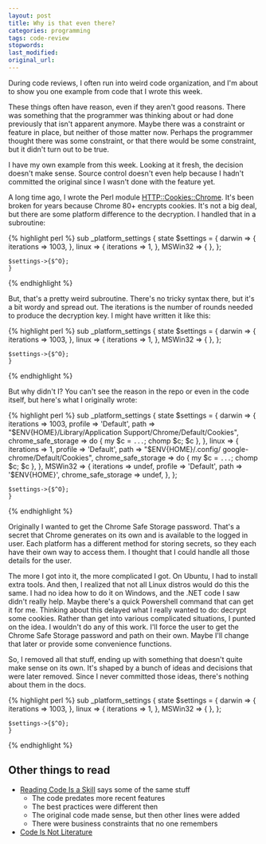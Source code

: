 ```yaml
---
layout: post
title: Why is that even there?
categories: programming
tags: code-review
stopwords:
last_modified:
original_url:
---
```


During code reviews, I often run into weird code organization, and I'm about to show you one example from code that I wrote this week.

<!--more-->

These things often have reason, even if they aren't good reasons. There was something that the programmer was thinking about or had done previously that isn't apparent anymore. Maybe there was a constraint or feature in place, but neither of those matter now. Perhaps the programmer thought there was some constraint, or that there would be some constraint, but it didn't turn out to be true.

I have my own example from this week. Looking at it fresh, the decision doesn't make sense. Source control doesn't even help because I hadn't committed the original since I wasn't done with the feature yet.

A long time ago, I wrote the Perl module [HTTP::Cookies::Chrome](https://metacpan.org/pod/HTTP::Cookies::Chrome). It's been broken for years because Chrome 80+ encrypts cookies. It's not a big deal, but there are some platform difference to the decryption. I handled that in a subroutine:

{% highlight perl %}
sub _platform_settings {
	state $settings = {
		darwin => {
			iterations => 1003,
			},
		linux => {
			iterations => 1,
			},
		MSWin32 => {
			},
		};

	$settings->{$^O};
	}
{% endhighlight %}


But, that's a pretty weird subroutine. There's no tricky syntax there, but it's a bit wordy and spread out. The iterations is the number of rounds needed to produce the decryption key. I might have written it like this:

{% highlight perl %}
sub _platform_settings {
	state $settings = {
		darwin  => { iterations => 1003, },
		linux   => { iterations =>    1, },
		MSWin32 => { },
		};

	$settings->{$^O};
	}
{% endhighlight %}

But why didn't I? You can't see the reason in the repo or even in the code itself, but here's what I originally wrote:

{% highlight perl %}
sub _platform_settings {
	state $settings = {
		darwin => {
			iterations => 1003,
			profile    => 'Default',
			path       => "$ENV{HOME}/Library/Application Support/Chrome/Default/Cookies",
			chrome_safe_storage => do { my $c = `...`; chomp $c; $c },
			},
		linux => {
			iterations => 1,
			profile    => 'Default',
			path       => "$ENV{HOME}/.config/ google-chrome/Default/Cookies",
			chrome_safe_storage => do { my $c = `...`; chomp $c; $c },
			},
		MSWin32 => {
			iterations => undef,
			profile    => 'Default',
			path       => '$ENV{HOME}\',
			chrome_safe_storage => undef,
			},
		};

	$settings->{$^O};
	}
{% endhighlight %}

Originally I wanted to get the Chrome Safe Storage password. That's a secret that Chrome generates on its own and is available to the logged in user. Each platform has a different method for storing secrets, so they each have their own way to access them. I thought that I could handle all those details for the user.

The more I got into it, the more complicated I got. On Ubuntu, I had to install extra tools. And then, I realized that not all Linux distros would do this the same. I had no idea how to do it on Windows, and the .NET code I saw didn't really help. Maybe there's a quick Powershell command that can get it for me. Thinking about this delayed what I really wanted to do: decrypt some cookies. Rather than get into various complicated situations, I punted on the idea. I wouldn't do any of this work. I'll force the user to get the Chrome Safe Storage password and path on their own. Maybe I'll change that later or provide some convenience functions.

So, I removed all that stuff, ending up with something that doesn't quite make sense on its own. It's shaped by a bunch of ideas and decisions that were later removed. Since I never committed those ideas, there's nothing about them in the docs.

{% highlight perl %}
sub _platform_settings {
	state $settings = {
		darwin => {
			iterations => 1003,
			},
		linux => {
			iterations => 1,
			},
		MSWin32 => {
			},
		};

	$settings->{$^O};
	}
{% endhighlight %}

## Other things to read

* [Reading Code Is a Skill](https://dzone.com/articles/reading-code-is-a-skill) says some of the same stuff
	* The code predates more recent features
	* The best practices were different then
	* The original code made sense, but then other lines were added
	* There were business constraints that no one remembers
* [Code Is Not Literature](http://www.gigamonkeys.com/code-reading/)
